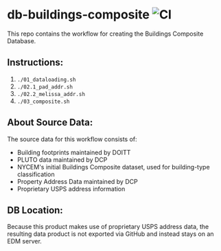 # db-buildings-composite ![CI](https://github.com/NYCPlanning/db-buildings-composite/workflows/CI/badge.svg)

This repo contains the workflow for creating the Buildings Composite Database.

## Instructions:
1. `./01_dataloading.sh`
2. `./02.1_pad_addr.sh`
3. `./02.2_melissa_addr.sh`
4. `./03_composite.sh`

## About Source Data:
The source data for this workflow consists of:
- Building footprints maintained by DOITT
- PLUTO data maintained by DCP
- NYCEM's initial Buildings Composite dataset, used for building-type classification
- Property Address Data maintained by DCP
- Proprietary USPS address information

## DB Location:
Because this product makes use of proprietary USPS address data, the resulting data product is not exported
via GitHub and instead stays on an EDM server.